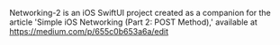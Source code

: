 Networking-2 is an iOS SwiftUI project created as a companion for the article 'Simple iOS Networking (Part 2: POST Method),' available at https://medium.com/p/655c0b653a6a/edit
